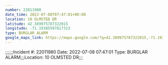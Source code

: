 ```yaml
---
number: 22011980
date_time: 2022-07-08T07:47:01+00:00
location: 10 OLMSTED DR
latitude: 42.389975787322015
longitude: -71.19385597817313
type: BURGLAR ALARM
google_maps_link: https://maps.google.com/?q=42.389975787322015,-71.19385597817313
---
```


;;;;;;Incident #: 22011980  Date: 2022-07-08 07:47:01   Type: BURGLAR ALARM;;;Location: 10 OLMSTED DR;;;
